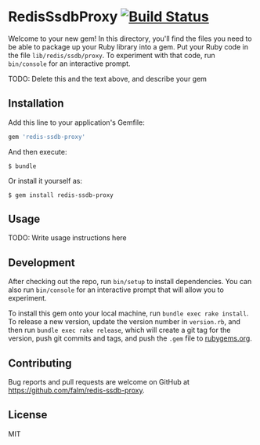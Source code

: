 # RedisSsdbProxy [![Build Status](https://travis-ci.org/falm/redis-ssdb-proxy.svg?branch=master)](https://travis-ci.org/falm/redis-ssdb-proxy)

Welcome to your new gem! In this directory, you'll find the files you need to be able to package up your Ruby library into a gem. Put your Ruby code in the file `lib/redis/ssdb/proxy`. To experiment with that code, run `bin/console` for an interactive prompt.

TODO: Delete this and the text above, and describe your gem

## Installation

Add this line to your application's Gemfile:

```ruby
gem 'redis-ssdb-proxy'
```

And then execute:

    $ bundle

Or install it yourself as:

    $ gem install redis-ssdb-proxy

## Usage

TODO: Write usage instructions here

## Development

After checking out the repo, run `bin/setup` to install dependencies. You can also run `bin/console` for an interactive prompt that will allow you to experiment.

To install this gem onto your local machine, run `bundle exec rake install`. To release a new version, update the version number in `version.rb`, and then run `bundle exec rake release`, which will create a git tag for the version, push git commits and tags, and push the `.gem` file to [rubygems.org](https://rubygems.org).

## Contributing

Bug reports and pull requests are welcome on GitHub at https://github.com/falm/redis-ssdb-proxy.

## License
MIT
